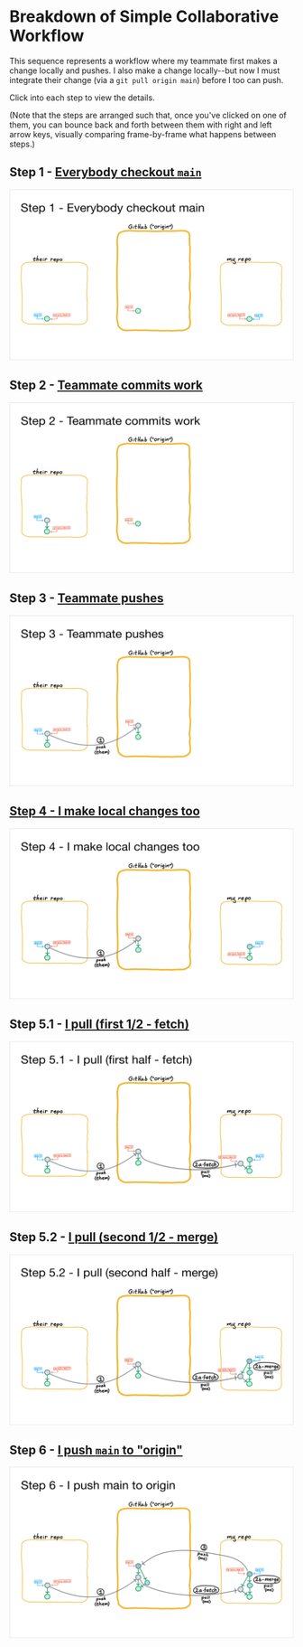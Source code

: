 # Breakdown of Simple Collaborative Workflow
This sequence represents a workflow where my teammate first makes a change locally and pushes.  I also make a change locally--but now I must integrate their change (via a `git pull origin main`) before I too can push.

Click into each step to view the details.

(Note that the steps are arranged such that, once you've clicked on one of them, you can bounce back and forth between them with right and left arrow keys, visually comparing frame-by-frame what happens between steps.)

## Step 1 - [Everybody checkout `main`](./image0.md)
[![](./image0.png)](./image0.md)
## Step 2 - [Teammate commits work](./image1.md)
[![](./image1.png)](./image1.md)
## Step 3 - [Teammate pushes](./image2.md)
[![](./image2.png)](./image2.md)
## [Step 4 - I make local changes too](./image3.md)
[![](./image3.png)](./image3.md)
## Step 5.1 - [I pull (first 1/2 - fetch)](./image4.md)
[![](./image4.png)](./image4.md)
## Step 5.2 - [I pull (second 1/2 - merge)](./image5.md)
[![](./image5.png)](./image5.md)
## Step 6 - [I push `main` to "origin"](./image6.md)
[![](./image6.png)](./image6.md)
